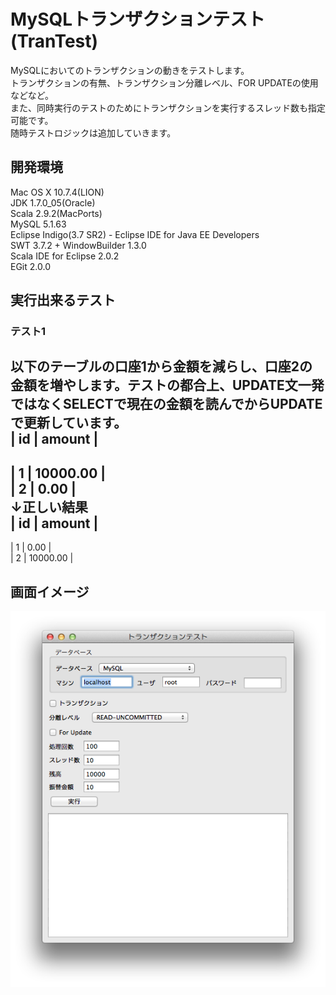 MySQLトランザクションテスト(TranTest)
=====================================
MySQLにおいてのトランザクションの動きをテストします。  
トランザクションの有無、トランザクション分離レベル、FOR UPDATEの使用などなど。  
また、同時実行のテストのためにトランザクションを実行するスレッド数も指定可能です。  
随時テストロジックは追加していきます。  

開発環境
--------
Mac OS X 10.7.4(LION)  
JDK 1.7.0_05(Oracle)  
Scala 2.9.2(MacPorts)  
MySQL 5.1.63  
Eclipse Indigo(3.7 SR2) - Eclipse IDE for Java EE Developers  
SWT 3.7.2 + WindowBuilder 1.3.0  
Scala IDE for Eclipse 2.0.2  
EGit 2.0.0  

実行出来るテスト
----------------
### テスト1 ###
以下のテーブルの口座1から金額を減らし、口座2の金額を増やします。テストの都合上、UPDATE文一発ではなくSELECTで現在の金額を読んでからUPDATEで更新しています。  
| id | amount   |  
-----------------  
|  1 | 10000.00 |  
|  2 |     0.00 |  
↓正しい結果  
| id | amount   |  
-----------------  
|  1 |     0.00 |  
|  2 | 10000.00 |  

画面イメージ
------------
![画面イメージ](https://github.com/marony/TranTest/blob/master/Screenshot1.png)
